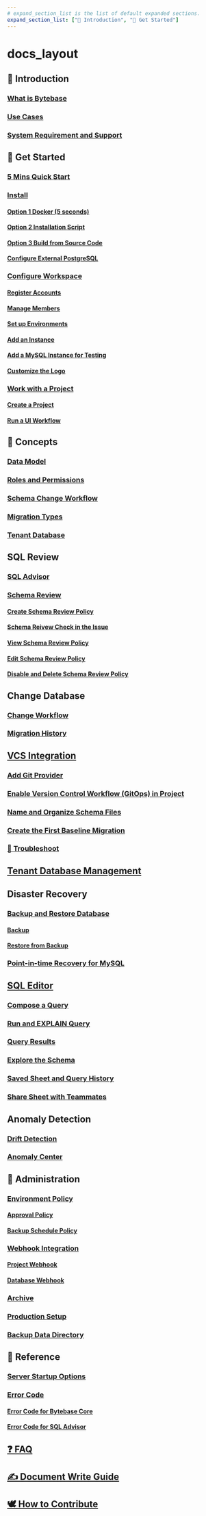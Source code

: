 ```yaml
---
# expand_section_list is the list of default expanded sections.
expand_section_list: ["👀 Introduction", "🐣 Get Started"]
---
```


# docs_layout

## 👀 Introduction

### [What is Bytebase](/introduction/what-is-bytebase)

### [Use Cases](/introduction/use-cases)

### [System Requirement and Support](/introduction/system-requirements-and-supported-versions)

## 🐣 Get Started

### [5 Mins Quick Start](/get-started/quick-start)

### [Install](/get-started/install/overview)

#### [Option 1 Docker (5 seconds)](/get-started/install/deploy-with-docker)

#### [Option 2 Installation Script](/get-started/install/installation-script)

#### [Option 3 Build from Source Code](/get-started/install/build-from-source-code)

#### [Configure External PostgreSQL](/get-started/install/external-postgres)

### [Configure Workspace](/get-started/configure-workspace/overview)

#### [Register Accounts](/get-started/configure-workspace/register-accounts)

#### [Manage Members](/get-started/configure-workspace/manage-members)

#### [Set up Environments](/get-started/configure-workspace/set-up-environments)

#### [Add an Instance](/get-started/configure-workspace/add-an-instance)

#### [Add a MySQL Instance for Testing](/get-started/configure-workspace/add-a-mysql-instance-for-testing)

#### [Customize the Logo](/get-started/configure-workspace/customize-the-logo)

### [Work with a Project](/get-started/work-with-a-project/overview)

#### [Create a Project](/get-started/work-with-a-project/create-a-project)

#### [Run a UI Workflow](/get-started/work-with-a-project/run-a-ui-workflow)

## 🔑 Concepts

### [Data Model](/concepts/data-model)

### [Roles and Permissions](/concepts/roles-and-permissions)

### [Schema Change Workflow](/concepts/schema-change-workflow)

### [Migration Types](/concepts/migration-types)

### [Tenant Database](/concepts/tenant-database)

## SQL Review

### [SQL Advisor](/sql-review/sql-advisor)

### [Schema Review](/sql-review/schema-review/overview)

#### [Create Schema Review Policy](/sql-review/schema-review/create-schema-review-policy)

#### [Schema Reivew Check in the Issue](/sql-review/schema-review/schema-review-check-in-the-issue)

#### [View Schema Review Policy](/sql-review/schema-review/view-schema-review-policy)

#### [Edit Schema Review Policy](/sql-review/schema-review/edit-schema-review-policy)

#### [Disable and Delete Schema Review Policy](/sql-review/schema-review/disable-delete-policy)

## Change Database

### [Change Workflow](/change-database/change-workflow)

### [Migration History](/change-database/migration-history)

## [VCS Integration](/vcs-integration/overview)

### [Add Git Provider](/vcs-integration/add-git-provider)

### [Enable Version Control Workflow (GitOps) in Project](/vcs-integration/enable-version-control-workflow)

### [Name and Organize Schema Files](/vcs-integration/name-and-organize-schema-files)

### [Create the First Baseline Migration](/vcs-integration/create-the-first-baseline-migration)

### [🐞 Troubleshoot](/vcs-integration/troubleshoot)

## [Tenant Database Management](/tenant-database-management)

## Disaster Recovery

### [Backup and Restore Database](/disaster-recovery/backup-restore-database/overview)

#### [Backup](/disaster-recovery/backup-restore-database/backup)

#### [Restore from Backup](/disaster-recovery/backup-restore-database/restore-from-backup)

### [Point-in-time Recovery for MySQL](/disaster-recovery/point-in-time-recovery-for-mysql)

## [SQL Editor](/sql-editor/overview)

### [Compose a Query](/sql-editor/writing-a-query)

### [Run and EXPLAIN Query](/sql-editor/run-queries)

### [Query Results](/sql-editor/query-results)

### [Explore the Schema](/sql-editor/explore-the-schema)

### [Saved Sheet and Query History](/sql-editor/never-miss-your-works)

### [Share Sheet with Teammates](/sql-editor/share-sheet-with-teammates)

## Anomaly Detection

### [Drift Detection](/anomaly-detection/drift-detection)

### [Anomaly Center](/anomaly-detection/anomaly-center)

## 🔧 Administration

### [Environment Policy](/administration/environment-policy/overview)

#### [Approval Policy](/administration/environment-policy/approval-policy)

#### [Backup Schedule Policy](/administration/environment-policy/backup-schedule-policy)

### [Webhook Integration](/administration/webhook-integration/overview)

#### [Project Webhook](/administration/webhook-integration/project-webhook)

#### [Database Webhook](/administration/webhook-integration/database-webhook)

### [Archive](/administration/archive)

### [Production Setup](/administration/production-setup)

### [Backup Data Directory](/administration/backup-data-directory)

## 📖 Reference

### [Server Startup Options](/reference/command-line)

### [Error Code](/reference/error-code/overview)

#### [Error Code for Bytebase Core](/reference/error-code/core)

#### [Error Code for SQL Advisor](/reference/error-code/advisor)

## [❓ FAQ](/faq)

## [✍️ Document Write Guide](/document-write-guide)

## [🕊 How to Contribute](/how-to-contribute)
